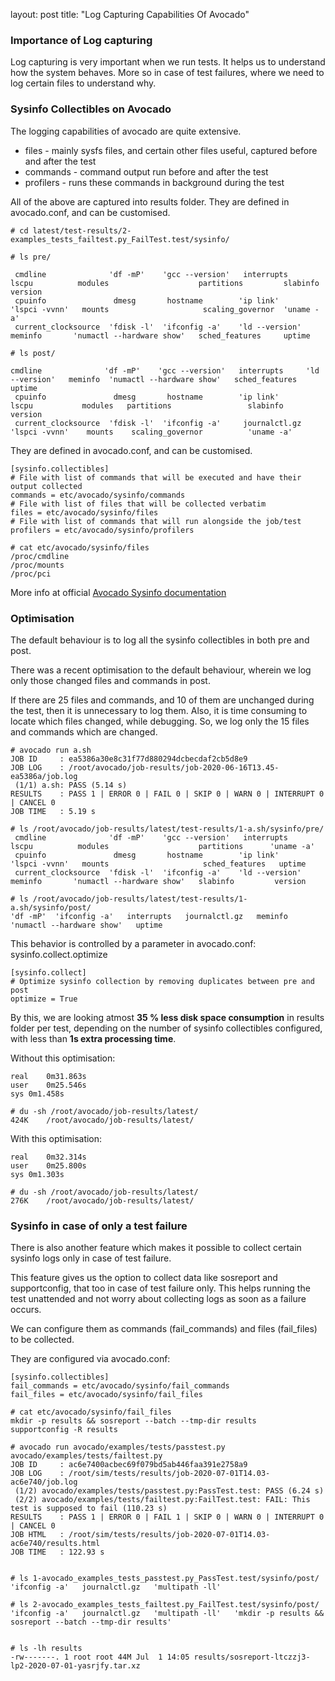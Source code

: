layout: post
title: "Log Capturing Capabilities Of Avocado"

### Importance of Log capturing ###

Log capturing is very important when we run tests. It helps us to understand how the system behaves. More so in case of test failures, where we need to log certain files to understand why.

### Sysinfo Collectibles on Avocado ###

The logging capabilities of avocado are quite extensive.
* files - mainly sysfs files, and certain other files useful, captured before and after the test
* commands - command output run before and after the test
* profilers - runs these commands in background during the test

All of the above are captured into results folder. They are defined in avocado.conf, and can be customised.

```
# cd latest/test-results/2-examples_tests_failtest.py_FailTest.test/sysinfo/

# ls pre/

 cmdline              'df -mP'    'gcc --version'   interrupts      lscpu          modules                    partitions         slabinfo    version
 cpuinfo               dmesg       hostname        'ip link'       'lspci -vvnn'   mounts                     scaling_governor  'uname -a'
 current_clocksource  'fdisk -l'  'ifconfig -a'    'ld --version'   meminfo       'numactl --hardware show'   sched_features     uptime

# ls post/

cmdline              'df -mP'    'gcc --version'   interrupts     'ld --version'   meminfo  'numactl --hardware show'   sched_features   uptime
 cpuinfo               dmesg       hostname        'ip link'        lscpu           modules   partitions                 slabinfo         version
 current_clocksource  'fdisk -l'  'ifconfig -a'     journalctl.gz  'lspci -vvnn'    mounts    scaling_governor          'uname -a'

```

They are defined in avocado.conf, and can be customised.

```
[sysinfo.collectibles]
# File with list of commands that will be executed and have their output collected
commands = etc/avocado/sysinfo/commands
# File with list of files that will be collected verbatim
files = etc/avocado/sysinfo/files
# File with list of commands that will run alongside the job/test
profilers = etc/avocado/sysinfo/profilers
```


```
# cat etc/avocado/sysinfo/files
/proc/cmdline
/proc/mounts
/proc/pci
```


More info at official [Avocado Sysinfo documentation](https://avocado-framework.readthedocs.io/en/80.0/guides/user/chapters/introduction.html?highlight=sysinfo#sysinfo-collection)


### Optimisation ###

The default behaviour is to log all the sysinfo collectibles in both pre and post.

There was a recent optimisation to the default behaviour, wherein we log only those changed files and commands in post.

If there are 25 files and commands, and 10 of them are unchanged during the test, then it is unnecessary to log them. Also, it is time consuming to locate which files changed, while debugging. So, we log only the 15 files and commands which are changed.

```
# avocado run a.sh
JOB ID     : ea5386a30e8c31f77d880294dcbecdaf2cb5d8e9
JOB LOG    : /root/avocado/job-results/job-2020-06-16T13.45-ea5386a/job.log
 (1/1) a.sh: PASS (5.14 s)
RESULTS    : PASS 1 | ERROR 0 | FAIL 0 | SKIP 0 | WARN 0 | INTERRUPT 0 | CANCEL 0
JOB TIME   : 5.19 s

# ls /root/avocado/job-results/latest/test-results/1-a.sh/sysinfo/pre/
 cmdline              'df -mP'    'gcc --version'   interrupts      lscpu          modules                    partitions      'uname -a'
 cpuinfo               dmesg       hostname        'ip link'       'lspci -vvnn'   mounts                     sched_features   uptime
 current_clocksource  'fdisk -l'  'ifconfig -a'    'ld --version'   meminfo       'numactl --hardware show'   slabinfo         version

# ls /root/avocado/job-results/latest/test-results/1-a.sh/sysinfo/post/
'df -mP'  'ifconfig -a'   interrupts   journalctl.gz   meminfo  'numactl --hardware show'   uptime
```

This behavior is controlled by a parameter in avocado.conf: sysinfo.collect.optimize
```
[sysinfo.collect]
# Optimize sysinfo collection by removing duplicates between pre and post
optimize = True
```

By this, we are looking atmost **35 % less disk space consumption** in results folder per test, depending on the number of sysinfo collectibles configured, with less than **1s extra processing time**.

Without this optimisation:
```
real	0m31.863s
user	0m25.546s
sys	0m1.458s

# du -sh /root/avocado/job-results/latest/
424K	/root/avocado/job-results/latest/
```

With this optimisation:

```
real	0m32.314s
user	0m25.800s
sys	0m1.303s

# du -sh /root/avocado/job-results/latest/
276K	/root/avocado/job-results/latest/
```

### Sysinfo in case of only a test failure ###

There is also another feature which makes it possible to collect certain sysinfo logs only in case of test failure.

This feature gives us the option to collect data like sosreport and supportconfig, that too in case of test failure only.
This helps running the test unattended and not worry about collecting logs as soon as a failure occurs.

We can configure them as commands (fail_commands) and files (fail_files) to be collected.

They are configured via avocado.conf:
```
[sysinfo.collectibles]
fail_commands = etc/avocado/sysinfo/fail_commands
fail_files = etc/avocado/sysinfo/fail_files
```


```
# cat etc/avocado/sysinfo/fail_files
mkdir -p results && sosreport --batch --tmp-dir results
supportconfig -R results
```


```
# avocado run avocado/examples/tests/passtest.py avocado/examples/tests/failtest.py
JOB ID     : ac6e7400acbec69f079bd5ab446faa391e2758a9
JOB LOG    : /root/sim/tests/results/job-2020-07-01T14.03-ac6e740/job.log
 (1/2) avocado/examples/tests/passtest.py:PassTest.test: PASS (6.24 s)
 (2/2) avocado/examples/tests/failtest.py:FailTest.test: FAIL: This test is supposed to fail (110.23 s)
RESULTS    : PASS 1 | ERROR 0 | FAIL 1 | SKIP 0 | WARN 0 | INTERRUPT 0 | CANCEL 0
JOB HTML   : /root/sim/tests/results/job-2020-07-01T14.03-ac6e740/results.html
JOB TIME   : 122.93 s


# ls 1-avocado_examples_tests_passtest.py_PassTest.test/sysinfo/post/
'ifconfig -a'   journalctl.gz   'multipath -ll'

# ls 2-avocado_examples_tests_failtest.py_FailTest.test/sysinfo/post/
'ifconfig -a'   journalctl.gz   'multipath -ll'   'mkdir -p results && sosreport --batch --tmp-dir results'


# ls -lh results
-rw-------. 1 root root 44M Jul  1 14:05 results/sosreport-ltczzj3-lp2-2020-07-01-yasrjfy.tar.xz
```
